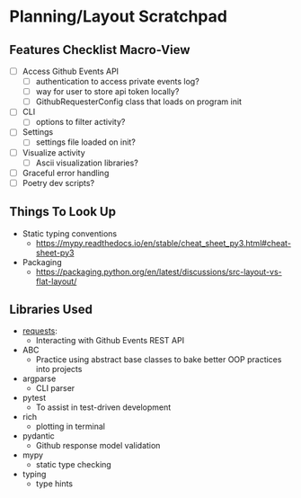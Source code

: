 # Planning/Layout Scratchpad

## Features Checklist Macro-View

- [ ] Access Github Events API
  - [ ] authentication to access private events log?
  - [ ] way for user to store api token locally?
  - [ ] GithubRequesterConfig class that loads on program init
- [ ] CLI
  - [ ] options to filter activity?
- [ ] Settings
  - [ ] settings file loaded on init?
- [ ] Visualize activity
  - [ ] Ascii visualization libraries?
- [ ] Graceful error handling
- [ ] Poetry dev scripts?

## Things To Look Up

- Static typing conventions
  - https://mypy.readthedocs.io/en/stable/cheat_sheet_py3.html#cheat-sheet-py3
- Packaging
  - https://packaging.python.org/en/latest/discussions/src-layout-vs-flat-layout/

## Libraries Used

- [requests](https://requests.readthedocs.io/en/latest/):
  - Interacting with Github Events REST API
- ABC
  - Practice using abstract base classes to bake better OOP practices into projects
- argparse
  - CLI parser
- pytest
  - To assist in test-driven development
- rich
  - plotting in terminal
- pydantic
  - Github response model validation
- mypy
  - static type checking
- typing
  - type hints
